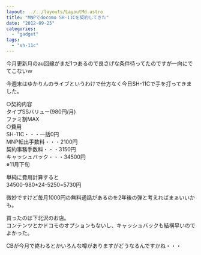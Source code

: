 ```yaml
---
layout: ../../layouts/LayoutMd.astro
title: "MNPでdocomo SH-11Cを契約してきた"
date: "2012-09-25"
categories: 
  - "gadget"
tags: 
  - "sh-11c"
---
```


今月更新月のau回線がまだ1つあるので良さげな条件待ってたのですが一向にでてこないｗ

今週末はゆかりんのライブというわけで仕方なく今日SH-11Cで手を打ってきました。

○契約内容  
タイプSSバリュー(980円/月)  
ファミ割MAX  
○費用  
SH-11C・・・一括0円  
MNP転出手数料・・・2100円  
契約事務手数料・・・3150円  
キャッシュバック・・・34500円  
※11月下旬

単純に費用計算すると  
34500-980\*24-5250=5730円

微妙ですけど毎月1000円の無料通話があるのを2年後の弾と考えればまぁいいかも。

買ったのは下北沢のお店。  
コンテンツとかドコモのオプションもないし、キャッシュバックも結構早いのでよかった。

CBが今月で終わるとかいろんな噂がありますがどうなるんですかね・・・
